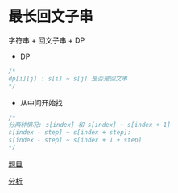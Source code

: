 # 最长回文子串

字符串 + 回文子串 + DP

- DP

```cpp
/*
dp[i][j] : s[i] ~ s[j] 是否是回文串
*/
```

- 从中间开始找

```cpp
/*
分两种情况: s[index] 和 s[index] ~ s[index + 1]
s[index - step] ~ s[index + step]:  
s[index - step] ~ s[index + 1 + step]
*/
```

[题目](https://leetcode.com/problems/longest-palindromic-substring/)

[分析](https://www.bilibili.com/video/BV18J411j7Pb?from=search&seid=13947515736860821639)